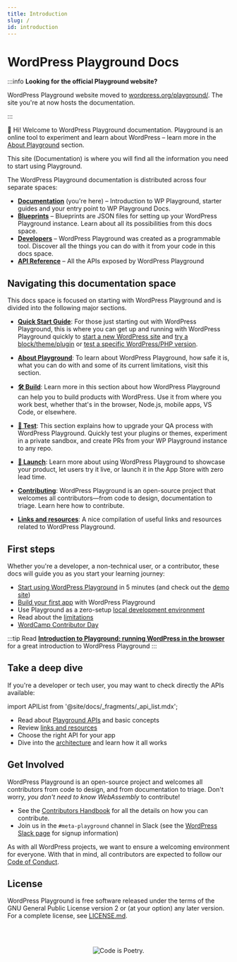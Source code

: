 ```yaml
---
title: Introduction
slug: /
id: introduction
---
```


# WordPress Playground Docs

:::info **Looking for the official Playground website?**

WordPress Playground website moved to [wordpress.org/playground/](https://wordpress.org/playground/). The site you're at now hosts the documentation.

:::

👋 Hi! Welcome to WordPress Playground documentation. Playground is an online tool to experiment and learn about WordPress – learn more in the [About Playground](./03-about-playground.md) section.

This site (Documentation) is where you will find all the information you need to start using Playground.

<p class="docs-spaces">The WordPress Playground documentation is distributed across four separate spaces:</p>

-   [**Documentation**](/wordpress-playground/) (you're here) – Introduction to WP Playground, starter guides and your entry point to WP Playground Docs.
-   [**Blueprints**](/wordpress-playground/blueprints/index) – Blueprints are JSON files for setting up your WordPress Playground instance. Learn about all its possibilities from this docs space.
-   [**Developers**](/wordpress-playground/build-your-first-app) – WordPress Playground was created as a programmable tool. Discover all the things you can do with it from your code in this docs space.
-   [**API Reference**](/wordpress-playground/api) – All the APIs exposed by WordPress Playground

## Navigating this documentation space

This docs space is focused on starting with WordPress Playground and is divided into the following major sections.

-   **[Quick Start Guide](/wordpress-playground/quick-start-guide)**: For those just starting out with WordPress Playground, this is where you can get up and running with WordPress Playground quickly to [start a new WordPress site](/wordpress-playground/quick-start-guide#start-a-new-wordpress-site) and [try a block/theme/plugin](/wordpress-playground/quick-start-guide#try-a-block-a-theme-or-a-plugin) or [test a specific WordPress/PHP version](/wordpress-playground/quick-start-guide#use-a-specific-wordpress-or-php-version).

-   **[About Playground](./03-about-playground.md)**: To learn about WordPress Playground, how safe it is, what you can do with and some of its current limitations, visit this section.

-   **[🛠️ Build](./10-build/01-index.md)**: Learn more in this section about how WordPress Playground can help you to build products with WordPress. Use it from where you work best, whether that's in the browser, Node.js, mobile apps, VS Code, or elsewhere.

-   **[📝 Test](./11-test/01-index.md)**: This section explains how to upgrade your QA process with WordPress Playground. Quickly test your plugins or themes, experiment in a private sandbox, and create PRs from your WP Playground instance to any repo.

-   **[🚀 Launch](./12-launch/01-index.md)**: Learn more about using WordPress Playground to showcase your product, let users try it live, or launch it in the App Store with zero lead time.

-   **[Contributing](./25-contributing/01-index.md)**: WordPress Playground is an open-source project that welcomes all contributors—from code to design, documentation to triage. Learn here how to contribute.

-   **[Links and resources](./26-resources.md)**: A nice compilation of useful links and resources related to WordPress Playground.

## First steps

Whether you're a developer, a non-technical user, or a contributor, these docs will guide you as you start your learning journey:

-   [Start using WordPress Playground](./01-quick-start-guide.md) in 5 minutes (and check out the [demo site](https://playground.wordpress.net/))
-   [Build your first app](../developers/03-build-an-app/01-index.md) with WordPress Playground
-   Use Playground as a zero-setup [local development environment](../developers/05-local-development/02-vscode-extension.md)
-   Read about the [limitations](../developers/24-limitations/01-index.md)
-   [WordCamp Contributor Day](./25-contributing/09-contributor-day.md)

:::tip
Read [**Introduction to Playground: running WordPress in the browser**](https://developer.wordpress.org/news/2024/04/05/introduction-to-playground-running-wordpress-in-the-browser/) for a great introduction to WordPress Playground
:::

## Take a deep dive

If you're a developer or tech user, you may want to check directly the APIs available:

import APIList from '@site/docs/\_fragments/\_api_list.mdx';

-   Read about [Playground APIs](../developers/06-playground-apis/01-index.md) and basic concepts
-   Review [links and resources](./26-resources.md)
-   Choose the right API for your app <APIList />
-   Dive into the [architecture](../developers/23-architecture/01-index.md) and learn how it all works

## Get Involved

WordPress Playground is an open-source project and welcomes all contributors from code to design, and from documentation to triage. Don't worry, _you don't need to know WebAssembly_ to contribute!

-   See the [Contributors Handbook](./25-contributing/01-index.md) for all the details on how you can contribute.
-   Join us in the `#meta-playground` channel in Slack (see the [WordPress Slack page](https://make.wordpress.org/chat/) for signup information)

As with all WordPress projects, we want to ensure a welcoming environment for everyone. With that in mind, all contributors are expected to follow our [Code of Conduct](https://make.wordpress.org/handbook/community-code-of-conduct/).

## License

WordPress Playground is free software released under the terms of the GNU General Public License version 2 or (at your option) any later version. For a complete license, see [LICENSE.md](https://github.com/WordPress/wordpress-playground/blob/trunk/LICENSE).

<br/><br/><p align="center"><img src="https://s.w.org/style/images/codeispoetry.png?1" alt="Code is Poetry." /></p>
